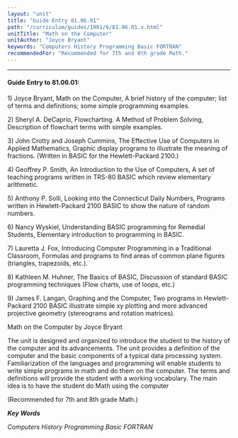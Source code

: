 ```yaml
---
layout: "unit"
title: "Guide Entry 81.06.01"
path: "/curriculum/guides/1981/6/81.06.01.x.html"
unitTitle: "Math on the Computer"
unitAuthor: "Joyce Bryant"
keywords: "Computers History Programming Basic FORTRAN"
recommendedFor: "Recommended for 7th and 8th grade Math."
---
```

<body>
<hr/>
<h4>
Guide Entry to 81.06.01:
</h4>
1) Joyce Bryant, Math on the Computer, A brief history of the computer; list of terms and definitions; some simple programming examples.
<p>
2) Sheryl A. DeCaprio, Flowcharting.  A Method of Problem Solving, Description of flowchart terms with simple examples.
</p>
<p>
3) John Crotty and Joseph Cummins, The Effective Use of Computers in Applied Mathematics, Graphic display programs to illustrate the meaning of fractions.  (Written in BASIC for the Hewlett-Packard 2100.)
</p>
<p>
4) Geoffrey P. Smith, An Introduction to the Use of Computers, A set of teaching programs written in TRS-80 BASIC which review elementary arithmetic.
</p>
<p>
5) Anthony P. Solli, Looking into the Connecticut Daily Numbers, Programs written in Hewlett-Packard 2100 BASIC to show the nature of random numbers.
</p>
<p>
6) Nancy Wyskiel, Understanding BASIC programming for Remedial Students, Elementary introduction to programming in BASIC.
</p>
<p>
7) Lauretta J. Fox, Introducing Computer Programming in a Traditional Classroom, Formulas and programs to find areas of common plane figures (triangles, trapezoids, etc.).
</p>
<p>
8) Kathleen M. Huhner, The Basics of BASIC, Discussion of standard BASIC programming techniques (Flow charts, use of loops, etc.)
</p>
<p>
9) James F. Langan, Graphing and the Computer, Two programs in Hewlett-Packard 2100 BASIC illustrate simple xy plotting and more advanced projective geometry (stereograms and rotation matrices).
</p>
<p>
Math on the Computer by Joyce Bryant
</p>
<p>
The unit is designed and organized to introduce the student to the history of the computer and its advancements.  The unit provides a definition of the computer and the basic components of a typical data processing system.  Familiarization of the languages and programming will enable students to write simple programs in math and do them on the computer.  The terms and definitions will provide the student with a working vocabulary.  The main idea is to have the student do Math using the computer
</p>
<p>
(Recommended for 7th and 8th grade Math.)
</p>
<p>
<b>
<i>
Key Words
</i>
</b>
<br/>
</p>
<p>
<i>
Computers History Programming Basic FORTRAN
</i>
</p>
</body>